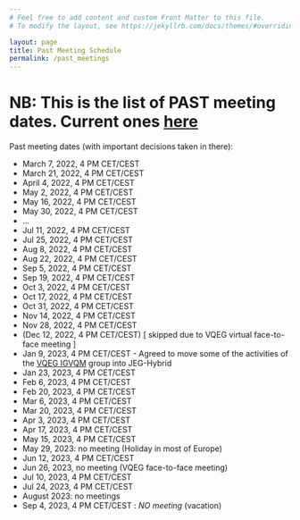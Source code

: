 ```yaml
---
# Feel free to add content and custom Front Matter to this file.
# To modify the layout, see https://jekyllrb.com/docs/themes/#overriding-theme-defaults

layout: page
title: Past Meeting Schedule
permalink: /past_meetings
---
```


# NB: This is the list of PAST meeting dates. Current ones [here]({{site.baseurl}}/meetings)

Past meeting dates (with important decisions taken in there):

* March 7, 2022, 4 PM CET/CEST
* March 21, 2022, 4 PM CET/CEST
* April 4, 2022, 4 PM CET/CEST
* May 2, 2022, 4 PM CET/CEST
* May 16, 2022, 4 PM CET/CEST
* May 30, 2022, 4 PM CET/CEST
* ...
* Jul 11, 2022, 4 PM CET/CEST
* Jul 25, 2022, 4 PM CET/CEST
* Aug 8, 2022, 4 PM CET/CEST
* Aug 22, 2022, 4 PM CET/CEST
* Sep 5, 2022, 4 PM CET/CEST
* Sep 19, 2022, 4 PM CET/CEST
* Oct 3, 2022, 4 PM CET/CEST
* Oct 17, 2022, 4 PM CET/CEST
* Oct 31, 2022, 4 PM CET/CEST
* Nov 14, 2022, 4 PM CET/CEST
* Nov 28, 2022, 4 PM CET/CEST
* (Dec 12, 2022, 4 PM CET/CEST) [ skipped due to VQEG virtual face-to-face meeting ]
* Jan 9, 2023, 4 PM CET/CEST - Agreed to move some of the activities of the [VQEG IGVQM](https://www.vqeg.org/projects/implementer-s-guide-to-video-quality-metrics-igvqm/) group into JEG-Hybrid
* Jan 23, 2023, 4 PM CET/CEST
* Feb 6, 2023, 4 PM CET/CEST
* Feb 20, 2023, 4 PM CET/CEST
* Mar 6, 2023, 4 PM CET/CEST
* Mar 20, 2023, 4 PM CET/CEST
* Apr 3, 2023, 4 PM CET/CEST
* Apr 17, 2023, 4 PM CET/CEST
* May 15, 2023, 4 PM CET/CEST
* May 29, 2023: no meeting (Holiday in most of Europe)
* Jun 12, 2023, 4 PM CET/CEST
* Jun 26, 2023, no meeting (VQEG face-to-face meeting)
* Jul 10, 2023, 4 PM CET/CEST
* Jul 24, 2023, 4 PM CET/CEST
* August 2023: no meetings
* Sep 4, 2023, 4 PM CET/CEST : *NO meeting* (vacation)

